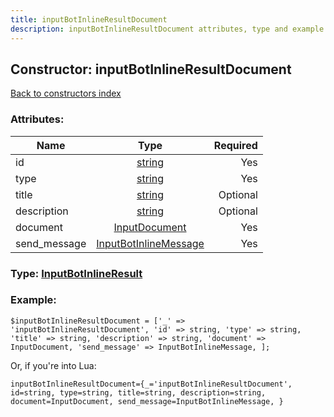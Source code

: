 ```yaml
---
title: inputBotInlineResultDocument
description: inputBotInlineResultDocument attributes, type and example
---
```

## Constructor: inputBotInlineResultDocument  
[Back to constructors index](index.md)



### Attributes:

| Name     |    Type       | Required |
|----------|:-------------:|---------:|
|id|[string](../types/string.md) | Yes|
|type|[string](../types/string.md) | Yes|
|title|[string](../types/string.md) | Optional|
|description|[string](../types/string.md) | Optional|
|document|[InputDocument](../types/InputDocument.md) | Yes|
|send\_message|[InputBotInlineMessage](../types/InputBotInlineMessage.md) | Yes|



### Type: [InputBotInlineResult](../types/InputBotInlineResult.md)


### Example:

```
$inputBotInlineResultDocument = ['_' => 'inputBotInlineResultDocument', 'id' => string, 'type' => string, 'title' => string, 'description' => string, 'document' => InputDocument, 'send_message' => InputBotInlineMessage, ];
```  

Or, if you're into Lua:  


```
inputBotInlineResultDocument={_='inputBotInlineResultDocument', id=string, type=string, title=string, description=string, document=InputDocument, send_message=InputBotInlineMessage, }

```


